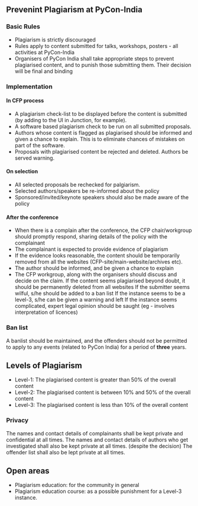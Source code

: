 ## Prevenint Plagiarism at PyCon-India

### Basic Rules

- Plagiarism is strictly discouraged
- Rules apply to content submitted for talks, workshops, posters - all activities at PyCon-India
- Organisers of PyCon India shall take appropriate steps to prevent plagiarised content, and to punish those submitting them.
  Their decision will be final and binding

### Implementation

#### In CFP process

- A plagiarism check-list to be displayed before the content is submitted
  (by adding to the UI in Junction, for example).
- A software based plagiarism check to be run on all submitted proposals.
- Authors whose content is flagged as plagiarised should be informed and given a chance to explain. 
  This is to eliminate chances of mistakes on part of the software.
- Proposals with plagiarised content be rejected and deleted. Authors be served warning.

#### On selection

- All selected proposals be rechecked for palgiarism.
- Selected authors/speakers be re-informed about the policy
- Sponsored/invited/keynote speakers should also be made aware of the policy

#### After the conference

- When there is a complain after the conference, the CFP chair/workgroup should promptly respond, 
  sharing details of the policy with the complainant
- The complainant is expected to provide evidence of plagiarism
- If the evidence looks reasonable, the content should be temporarily removed from all the websites 
  (CFP-site/main-website/archives etc).
- The author should be informed, and be given a chance to explain
- The CFP workgroup, along with the organisers should discuss and decide on the claim.
  If the content seems plagiarised beyond doubt, it should be permanently deleted from all websites
  If the submitter seems wilful, s/he should be added to a ban list
  If the instance seems to be a level-3, s/he can be given a warning and left
  If the instance seems complicated, expert legal opinion should be saught (eg - involves interpretation of licences)

### Ban list

A banlist should be maintained, and the offenders should not be permitted to apply to any
events (related to PyCon India) for a period of **three** years.

## Levels of Plagiarism

- Level-1: The plagiarised content is greater than 50% of the overall content
- Level-2: The plagiarised content is between 10% and 50% of the overall content
- Level-3: The plagiarised content is less than 10% of the overall content


### Privacy

The names and contact details of complainants shall be kept private and confidential at all times.
The names and contact details of authors who get investigated shall also be kept private at all times.
(despite the decision)
The offender list shall also be lept private at all times.


## Open areas

- Plagiarism education: for the community in general
- Plagiarism education course: as a possible punishment for a Level-3 instance.



